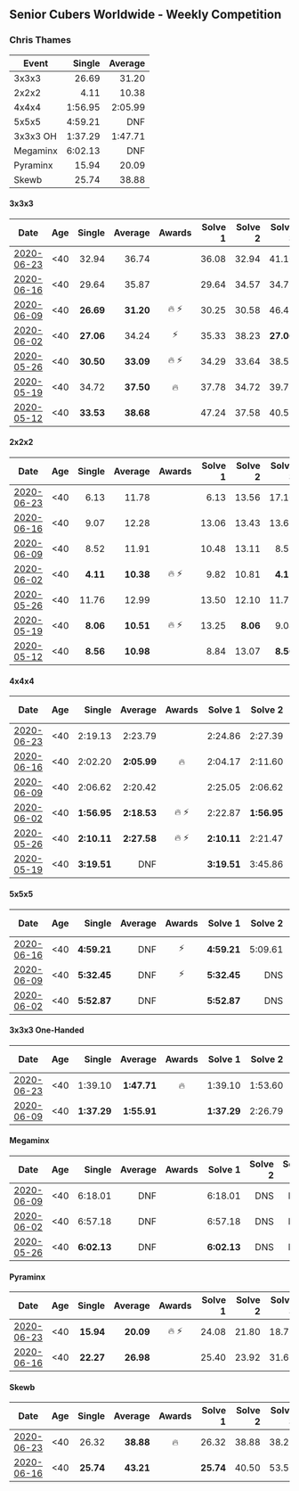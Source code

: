 ## Senior Cubers Worldwide - Weekly Competition
### Chris Thames

| Event | Single | Average |
| -- | --: | --: |
| 3x3x3 | 26.69 | 31.20 |
| 2x2x2 | 4.11 | 10.38 |
| 4x4x4 | 1:56.95 | 2:05.99 |
| 5x5x5 | 4:59.21 | DNF |
| 3x3x3 OH | 1:37.29 | 1:47.71 |
| Megaminx | 6:02.13 | DNF |
| Pyraminx | 15.94 | 20.09 |
| Skewb | 25.74 | 38.88 |

#### 3x3x3

| Date | Age | Single | Average | Awards | Solve 1 | Solve 2 | Solve 3 | Solve 4 | Solve 5 | Video |
| :--: | :--: | --: | --: | :--: | --: | --: | --: | --: | --: | :-- |
| [2020-06-23](../333/results/2020-06-23.md) | <40 | 32.94 | 36.74 |  | 36.08 | 32.94 | 41.10 | 44.10 | 33.06 | [Link](https://www.facebook.com/events/722150235200875/permalink/725028471579718/) |
| [2020-06-16](../333/results/2020-06-16.md) | <40 | 29.64 | 35.87 |  | 29.64 | 34.57 | 34.78 | 53.56 | 38.28 | [Link](https://www.facebook.com/events/604103587178706/permalink/607222063533525/) |
| [2020-06-09](../333/results/2020-06-09.md) | <40 | **26.69** | **31.20** | 🔥 ⚡ | 30.25 | 30.58 | 46.47 | **26.69** | 32.77 | [Link](https://www.facebook.com/events/903549840109576/permalink/906712713126622/) |
| [2020-06-02](../333/results/2020-06-02.md) | <40 | **27.06** | 34.24 | ⚡ | 35.33 | 38.23 | **27.06** | 50.11 | 29.15 | [Link](https://www.facebook.com/events/3373950429496747/permalink/3377870999104690/) |
| [2020-05-26](../333/results/2020-05-26.md) | <40 | **30.50** | **33.09** | 🔥 ⚡ | 34.29 | 33.64 | 38.59 | **30.50** | 31.35 | [Link](https://www.facebook.com/events/688407551989463/permalink/690336398463245/) |
| [2020-05-19](../333/results/2020-05-19.md) | <40 | 34.72 | **37.50** | 🔥 | 37.78 | 34.72 | 39.78 | 46.74 | 34.97 | [Link](https://www.facebook.com/events/1880761498725633/permalink/1883367415131708/) |
| [2020-05-12](../333/results/2020-05-12.md) | <40 | **33.53** | **38.68** |  | 47.24 | 37.58 | 40.51 | **33.53** | 37.96 | [Link](https://www.facebook.com/events/546188069600739/permalink/548934909326055/) |


#### 2x2x2

| Date | Age | Single | Average | Awards | Solve 1 | Solve 2 | Solve 3 | Solve 4 | Solve 5 | Video |
| :--: | :--: | --: | --: | :--: | --: | --: | --: | --: | --: | :-- |
| [2020-06-23](../222/results/2020-06-23.md) | <40 | 6.13 | 11.78 |  | 6.13 | 13.56 | 17.10 | 9.84 | 11.96 | [Link](https://www.facebook.com/events/722150235200875/permalink/725023554913543/) |
| [2020-06-16](../222/results/2020-06-16.md) | <40 | 9.07 | 12.28 |  | 13.06 | 13.43 | 13.66 | 9.07 | 10.36 | [Link](https://www.facebook.com/events/604103587178706/permalink/607214000200998/) |
| [2020-06-09](../222/results/2020-06-09.md) | <40 | 8.52 | 11.91 |  | 10.48 | 13.11 | 8.52 | 12.15 | 17.04 | [Link](https://www.facebook.com/events/903549840109576/permalink/906720149792545/) |
| [2020-06-02](../222/results/2020-06-02.md) | <40 | **4.11** | **10.38** | 🔥 ⚡ | 9.82 | 10.81 | **4.11** | 10.51 | 12.02 | [Link](https://www.facebook.com/events/3373950429496747/permalink/3377868829104907/) |
| [2020-05-26](../222/results/2020-05-26.md) | <40 | 11.76 | 12.99 |  | 13.50 | 12.10 | 11.76 | 13.36 | 20.27 | [Link](https://www.facebook.com/events/688407551989463/permalink/690376438459241/) |
| [2020-05-19](../222/results/2020-05-19.md) | <40 | **8.06** | **10.51** | 🔥 ⚡ | 13.25 | **8.06** | 9.04 | 11.84 | 10.65 | [Link](https://www.facebook.com/events/1880761498725633/permalink/1883380035130446/) |
| [2020-05-12](../222/results/2020-05-12.md) | <40 | **8.56** | **10.98** |  | 8.84 | 13.07 | **8.56** | DNF | 11.02 | [Link](https://www.facebook.com/events/546188069600739/permalink/550216622531217/) |


#### 4x4x4

| Date | Age | Single | Average | Awards | Solve 1 | Solve 2 | Solve 3 | Solve 4 | Solve 5 | Video |
| :--: | :--: | --: | --: | :--: | --: | --: | --: | --: | --: | :-- |
| [2020-06-23](../444/results/2020-06-23.md) | <40 | 2:19.13 | 2:23.79 |  | 2:24.86 | 2:27.39 | 2:19.13 | DNS | DNS | [Link](https://www.facebook.com/events/268636114456043/permalink/273412767311711/) |
| [2020-06-16](../444/results/2020-06-16.md) | <40 | 2:02.20 | **2:05.99** | 🔥 | 2:04.17 | 2:11.60 | 2:02.20 | DNS | DNS | [Link](https://www.facebook.com/events/256188575607890/permalink/259049098655171/) |
| [2020-06-09](../444/results/2020-06-09.md) | <40 | 2:06.62 | 2:20.42 |  | 2:25.05 | 2:06.62 | 2:29.59 | DNS | DNS | [Link](https://www.facebook.com/events/1130228284009045/permalink/1133642983667575/) |
| [2020-06-02](../444/results/2020-06-02.md) | <40 | **1:56.95** | **2:18.53** | 🔥 ⚡ | 2:22.87 | **1:56.95** | 2:35.78 | DNS | DNS | [Link](https://www.facebook.com/events/573401076937046/permalink/574702816806872/) |
| [2020-05-26](../444/results/2020-05-26.md) | <40 | **2:10.11** | **2:27.58** | 🔥 ⚡ | **2:10.11** | 2:21.47 | 2:51.16 | DNS | DNS | [Link](https://www.facebook.com/events/637852836799991/permalink/639331139985494/) |
| [2020-05-19](../444/results/2020-05-19.md) | <40 | **3:19.51** | DNF |  | **3:19.51** | 3:45.86 | DNS | DNS | DNS | [Link](https://www.facebook.com/events/201300894172579/permalink/203566733945995/) |


#### 5x5x5

| Date | Age | Single | Average | Awards | Solve 1 | Solve 2 | Solve 3 | Solve 4 | Solve 5 | Video |
| :--: | :--: | --: | --: | :--: | --: | --: | --: | --: | --: | :-- |
| [2020-06-16](../555/results/2020-06-16.md) | <40 | **4:59.21** | DNF | ⚡ | **4:59.21** | 5:09.61 | DNS | DNS | DNS | [Link](https://www.facebook.com/events/256188575607890/permalink/259059621987452/) |
| [2020-06-09](../555/results/2020-06-09.md) | <40 | **5:32.45** | DNF | ⚡ | **5:32.45** | DNS | DNS | DNS | DNS | [Link](https://www.facebook.com/events/1130228284009045/permalink/1133643713667502/) |
| [2020-06-02](../555/results/2020-06-02.md) | <40 | **5:52.87** | DNF |  | **5:52.87** | DNS | DNS | DNS | DNS | [Link](https://www.facebook.com/events/573401076937046/permalink/576872833256537/) |


#### 3x3x3 One-Handed

| Date | Age | Single | Average | Awards | Solve 1 | Solve 2 | Solve 3 | Solve 4 | Solve 5 | Video |
| :--: | :--: | --: | --: | :--: | --: | --: | --: | --: | --: | :-- |
| [2020-06-23](../333oh/results/2020-06-23.md) | <40 | 1:39.10 | **1:47.71** | 🔥 | 1:39.10 | 1:53.60 | 1:50.45 | DNS | DNS | [Link](https://www.facebook.com/events/722150235200875/permalink/725711178178114/) |
| [2020-06-09](../333oh/results/2020-06-09.md) | <40 | **1:37.29** | **1:55.91** |  | **1:37.29** | 2:26.79 | 1:43.65 | DNS | DNS | [Link](https://www.facebook.com/events/903549840109576/permalink/907439353053958/) |


#### Megaminx

| Date | Age | Single | Average | Awards | Solve 1 | Solve 2 | Solve 3 | Solve 4 | Solve 5 | Video |
| :--: | :--: | --: | --: | :--: | --: | --: | --: | --: | --: | :-- |
| [2020-06-09](../minx/results/2020-06-09.md) | <40 | 6:18.01 | DNF |  | 6:18.01 | DNS | DNS | DNS | DNS | [Link](https://www.facebook.com/events/903549840109576/permalink/906720483125845/) |
| [2020-06-02](../minx/results/2020-06-02.md) | <40 | 6:57.18 | DNF |  | 6:57.18 | DNS | DNS | DNS | DNS | [Link](https://www.facebook.com/events/3373950429496747/permalink/3379579568933833/) |
| [2020-05-26](../minx/results/2020-05-26.md) | <40 | **6:02.13** | DNF |  | **6:02.13** | DNS | DNS | DNS | DNS | [Link](https://www.facebook.com/events/688407551989463/permalink/690392548457630/) |


#### Pyraminx

| Date | Age | Single | Average | Awards | Solve 1 | Solve 2 | Solve 3 | Solve 4 | Solve 5 | Video |
| :--: | :--: | --: | --: | :--: | --: | --: | --: | --: | --: | :-- |
| [2020-06-23](../pyram/results/2020-06-23.md) | <40 | **15.94** | **20.09** | 🔥 ⚡ | 24.08 | 21.80 | 18.75 | 19.73 | **15.94** | [Link](https://www.facebook.com/events/1618516681636159/permalink/1622324837922010/) |
| [2020-06-16](../pyram/results/2020-06-16.md) | <40 | **22.27** | **26.98** |  | 25.40 | 23.92 | 31.62 | **22.27** | 34.86 | [Link](https://www.facebook.com/events/296087658445428/permalink/299088241478703/) |


#### Skewb

| Date | Age | Single | Average | Awards | Solve 1 | Solve 2 | Solve 3 | Solve 4 | Solve 5 | Video |
| :--: | :--: | --: | --: | :--: | --: | --: | --: | --: | --: | :-- |
| [2020-06-23](../skewb/results/2020-06-23.md) | <40 | 26.32 | **38.88** | 🔥 | 26.32 | 38.88 | 38.21 | 39.55 | 40.97 | [Link](https://www.facebook.com/events/1618516681636159/permalink/1623169454504215/) |
| [2020-06-16](../skewb/results/2020-06-16.md) | <40 | **25.74** | **43.21** |  | **25.74** | 40.50 | 53.56 | 36.66 | 52.47 | [Link](https://www.facebook.com/events/296087658445428/permalink/299433188110875/) |


<!-- Global site tag (gtag.js) - Google Analytics -->
<script async src="https://www.googletagmanager.com/gtag/js?id=UA-86348435-3"></script>
<script>window.dataLayer = window.dataLayer || []; function gtag() {dataLayer.push(arguments);} gtag('js', new Date()); gtag('config', 'UA-86348435-3');</script>

